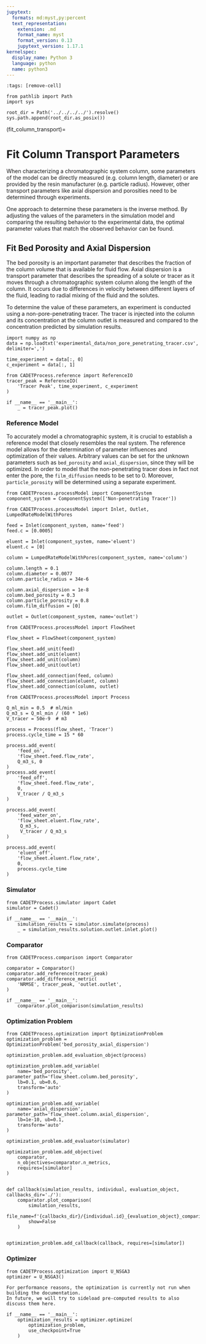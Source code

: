 ```yaml
---
jupytext:
  formats: md:myst,py:percent
  text_representation:
    extension: .md
    format_name: myst
    format_version: 0.13
    jupytext_version: 1.17.1
kernelspec:
  display_name: Python 3
  language: python
  name: python3
---
```


```{code-cell}
:tags: [remove-cell]

from pathlib import Path
import sys

root_dir = Path('../../../../').resolve()
sys.path.append(root_dir.as_posix())
```

(fit_column_transport)=
# Fit Column Transport Parameters
When characterizing a chromatographic system column, some parameters of the model can be directly measured (e.g. column length, diameter) or are provided by the resin manufacturer (e.g. particle radius).
However, other transport parameters like axial dispersion and porosities need to be determined through experiments.

One approach to determine these parameters is the inverse method.
By adjusting the values of the parameters in the simulation model and comparing the resulting behavior to the experimental data, the optimal parameter values that match the observed behavior can be found.

## Fit Bed Porosity and Axial Dispersion
The bed porosity is an important parameter that describes the fraction of the column volume that is available for fluid flow.
Axial dispersion is a transport parameter that describes the spreading of a solute or tracer as it moves through a chromatographic system column along the length of the column.
It occurs due to differences in velocity between different layers of the fluid, leading to radial mixing of the fluid and the solutes.

To determine the value of these parameters, an experiment is conducted using a non-pore-penetrating tracer.
The tracer is injected into the column and its concentration at the column outlet is measured and compared to the concentration predicted by simulation results.

```{code-cell}
import numpy as np
data = np.loadtxt('experimental_data/non_pore_penetrating_tracer.csv', delimiter=',')

time_experiment = data[:, 0]
c_experiment = data[:, 1]

from CADETProcess.reference import ReferenceIO
tracer_peak = ReferenceIO(
    'Tracer Peak', time_experiment, c_experiment
)

if __name__ == '__main__':
    _ = tracer_peak.plot()
```

### Reference Model
To accurately model a chromatographic system, it is crucial to establish a reference model that closely resembles the real system.
The reference model allows for the determination of parameter influences and optimization of their values.
Arbitrary values can be set for the unknown parameters such as `bed_porosity` and `axial_dispersion`, since they will be optimized.
In order to model that the non-penetrating tracer does in fact not enter the pore, the `film_diffusion` needs to be set to $0$.
Moreover, `particle_porosity` will be determined using a separate experiment.

```{code-cell}
from CADETProcess.processModel import ComponentSystem
component_system = ComponentSystem(['Non-penetrating Tracer'])
```

```{code-cell}
from CADETProcess.processModel import Inlet, Outlet, LumpedRateModelWithPores

feed = Inlet(component_system, name='feed')
feed.c = [0.0005]

eluent = Inlet(component_system, name='eluent')
eluent.c = [0]

column = LumpedRateModelWithPores(component_system, name='column')

column.length = 0.1
column.diameter = 0.0077
column.particle_radius = 34e-6

column.axial_dispersion = 1e-8
column.bed_porosity = 0.3
column.particle_porosity = 0.8
column.film_diffusion = [0]

outlet = Outlet(component_system, name='outlet')
```

```{code-cell}
from CADETProcess.processModel import FlowSheet

flow_sheet = FlowSheet(component_system)

flow_sheet.add_unit(feed)
flow_sheet.add_unit(eluent)
flow_sheet.add_unit(column)
flow_sheet.add_unit(outlet)

flow_sheet.add_connection(feed, column)
flow_sheet.add_connection(eluent, column)
flow_sheet.add_connection(column, outlet)
```

```{code-cell}
from CADETProcess.processModel import Process

Q_ml_min = 0.5  # ml/min
Q_m3_s = Q_ml_min / (60 * 1e6)
V_tracer = 50e-9  # m3

process = Process(flow_sheet, 'Tracer')
process.cycle_time = 15 * 60

process.add_event(
    'feed_on',
    'flow_sheet.feed.flow_rate',
    Q_m3_s, 0
)
process.add_event(
    'feed_off',
    'flow_sheet.feed.flow_rate',
    0,
    V_tracer / Q_m3_s
)

process.add_event(
    'feed_water_on',
    'flow_sheet.eluent.flow_rate',
     Q_m3_s,
     V_tracer / Q_m3_s
)

process.add_event(
    'eluent_off',
    'flow_sheet.eluent.flow_rate',
    0,
    process.cycle_time
)
```

### Simulator

```{code-cell}
from CADETProcess.simulator import Cadet
simulator = Cadet()

if __name__ == '__main__':
    simulation_results = simulator.simulate(process)
    _ = simulation_results.solution.outlet.inlet.plot()
```

### Comparator

```{code-cell}
from CADETProcess.comparison import Comparator

comparator = Comparator()
comparator.add_reference(tracer_peak)
comparator.add_difference_metric(
    'NRMSE', tracer_peak, 'outlet.outlet',
)

if __name__ == '__main__':
    comparator.plot_comparison(simulation_results)
```

### Optimization Problem

```{code-cell}
from CADETProcess.optimization import OptimizationProblem
optimization_problem = OptimizationProblem('bed_porosity_axial_dispersion')

optimization_problem.add_evaluation_object(process)

optimization_problem.add_variable(
    name='bed_porosity', parameter_path='flow_sheet.column.bed_porosity',
    lb=0.1, ub=0.6,
    transform='auto'
)

optimization_problem.add_variable(
    name='axial_dispersion', parameter_path='flow_sheet.column.axial_dispersion',
    lb=1e-10, ub=0.1,
    transform='auto'
)

optimization_problem.add_evaluator(simulator)

optimization_problem.add_objective(
    comparator,
    n_objectives=comparator.n_metrics,
    requires=[simulator]
)


def callback(simulation_results, individual, evaluation_object, callbacks_dir='./'):
    comparator.plot_comparison(
        simulation_results,
        file_name=f'{callbacks_dir}/{individual.id}_{evaluation_object}_comparison.png',
        show=False
    )


optimization_problem.add_callback(callback, requires=[simulator])
```

### Optimizer

```{code-cell}
from CADETProcess.optimization import U_NSGA3
optimizer = U_NSGA3()
```

```{note}
For performance reasons, the optimization is currently not run when building the documentation.
In future, we will try to sideload pre-computed results to also discuss them here.
```

```
if __name__ == '__main__':
    optimization_results = optimizer.optimize(
        optimization_problem,
        use_checkpoint=True
    )
```
